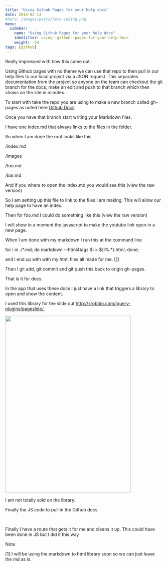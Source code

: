 ```yaml
---
title: "Using Github Pages for your help docs"
date: 2014-02-13
#hero: /images/posts/hero-coding.png
menu:
  sidebar:
    name: "Using Github Pages for your help docs"
    identifier: using--github--pages-for-your-help-docs
    weight: -54
tags: [github]
---
```


<p>Really impressed with how this came out.</p>

<p>Using Github pages with no theme we can use that repo to then pull in our help files to our local project via a JSON request. This separates documentation from the project so anyone on the team can checkout the git branch for the docs, make an edit and push to that branch which then shows on the site in minutes.</p>

<p>To start with take the repo you are using to make a new branch called gh-pages as noted here <a href="https://help.github.com/articles/creating-project-pages-manually" target="_blank">Github Docs</a>&nbsp;</p>

<p>Once you have that branch start writing your Markdown files.&nbsp;</p>

<p>I have one index.md that always links to the files in the folder.</p>

<p>So when I am done the root looks like this</p>

<p>/index.md</p>

<p>/images</p>

<p>/foo.md</p>

<p>/bar.md</p>

<p>And if you where to open the index.md you would see this (view the raw version)</p>

<p><script src="https://gist.github.com/alnutile/8976685.js?file=index.md"></script></p>

<p>So I am setting up this file to link to the files I am making. This will allow our help page to have an index.</p>

<p>Then for foo.md I could do something like this (view the raw version)</p>

<p><script src="https://gist.github.com/alnutile/8976685.js?file=foo.md"></script></p>

<p>I will show in a moment the javascript to make the youtube link open in a new page.</p>

<p>When I am done with my markdown I run this at the command line</p>

<div class="code">for i in ./*.md; do markdown --html4tags $i &gt; ${i%.*}.html; done;</div>

<p>and I end up with with my html files all made for me. <a href="#mdlibrary">[1]</a></p>

<p>Then I git add, git commit and git push this back to origin gh-pages.</p>

<p>That is it for docs.</p>

<p>In the app that uses these docs I just have a link that triggers a library to open and show the content.</p>

<p>I used this library for the slide out&nbsp;<a href="http://srobbin.com/jquery-plugins/pageslide/" target="_blank">http://srobbin.com/jquery-plugins/pageslide/&nbsp;</a></p>

<p><img alt="" src="https://photos-2.dropbox.com/t/0/AACODxjK2Mv48iOVCcaSVGPYlYXqWO4lIiaxxwe-osBKCQ/12/54803135/png/1024x768/3/1392310800/0/2/Screenshot%202014-02-13%2010.13.17.png/V8Dl4gLTAVYdmmhc_1z4PuXh7811CRto-qYXCc-5tkI" style="width: 400px; height: 566px;" /></p>

<p>I am not totally sold on the library.</p>

<p>Finally the JS code to pull in the Github docs.&nbsp;</p>

<p>&nbsp;</p>
<script src="https://gist.github.com/alnutile/8976685.js?file=help.js"></script>

<p>Finally I have a route that gets it for me and cleans it up. This could have been done in JS but I did it this way</p>
<script src="https://gist.github.com/alnutile/8976685.js?file=router.php"></script>

<p>Note</p>

<p><a name="mdlibrary">[1] </a>I will be using the markdown to html library soon so we can just leave the&nbsp;md&nbsp;as is.</p>